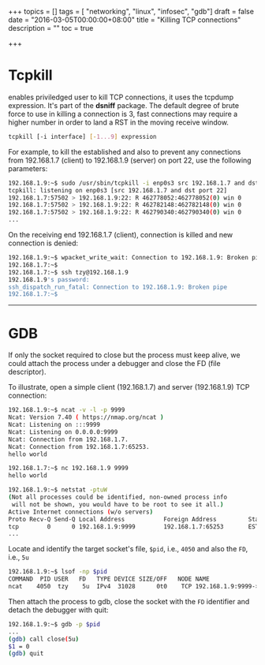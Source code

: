 +++
topics = []
tags = [ "networking", "linux", "infosec", "gdb"]
draft = false
date = "2016-03-05T00:00:00+08:00"
title = "Killing TCP connections"
description = ""
toc = true

+++

# Tcpkill
enables priviledged user to kill TCP connections, it uses the tcpdump expression. It's part of the **dsniff** package. The default degree of brute force to use in killing a connection is 3, fast connections may require a higher number in order to land a RST in the moving receive window.
```bash
tcpkill [-i interface] [-1...9] expression
```

For example, to kill the established and also to prevent any connections from 192.168.1.7 (client) to 192.168.1.9 (server) on port 22, use the following parameters:
```bash
192.168.1.9:~$ sudo /usr/sbin/tcpkill -i enp0s3 src 192.168.1.7 and dst port 22
tcpkill: listening on enp0s3 [src 192.168.1.7 and dst port 22] 
192.168.1.7:57502 > 192.168.1.9:22: R 462778052:462778052(0) win 0
192.168.1.7:57502 > 192.168.1.9:22: R 462782148:462782148(0) win 0
192.168.1.7:57502 > 192.168.1.9:22: R 462790340:462790340(0) win 0
...
```

On the receiving end 192.168.1.7 (client), connection is killed and new connection is denied:
```bash
192.168.1.9:~$ wpacket_write_wait: Connection to 192.168.1.9: Broken pipe
192.168.1.7:~$ 
192.168.1.7:~$ ssh tzy@192.168.1.9
192.168.1.9's password: 
ssh_dispatch_run_fatal: Connection to 192.168.1.9: Broken pipe
192.168.1.7:~$ 
```


---
# GDB
If only the socket required to close but the process must keep alive, we could attach the process under a debugger and close the FD (file descriptor).

To illustrate, open a simple client (192.168.1.7) and server (192.168.1.9) TCP connection:
```bash
192.168.1.9:~$ ncat -v -l -p 9999
Ncat: Version 7.40 ( https://nmap.org/ncat )
Ncat: Listening on :::9999
Ncat: Listening on 0.0.0.0:9999
Ncat: Connection from 192.168.1.7.
Ncat: Connection from 192.168.1.7:65253.
hello world
```

```bash
192.168.1.7:~$ nc 192.168.1.9 9999
hello world
```

```bash
192.168.1.9:~$ netstat -ptuW
(Not all processes could be identified, non-owned process info
 will not be shown, you would have to be root to see it all.)
Active Internet connections (w/o servers)
Proto Recv-Q Send-Q Local Address           Foreign Address         State       PID/Program name    
tcp        0      0 192.168.1.9:9999        192.168.1.7:65253       ESTABLISHED 4050/ncat           
...
```
Locate and identify the target socket's file, `$pid`, i.e., `4050` and also the `FD`, i.e., `5u`

```bash
192.168.1.9:~$ lsof -np $pid 
COMMAND  PID USER   FD   TYPE DEVICE SIZE/OFF   NODE NAME
ncat    4050  tzy    5u  IPv4  31028      0t0    TCP 192.168.1.9:9999->192.168.1.7:65253 (ESTABLISHED)
```

Then attach the process to gdb, close the socket with the `FD` identifier and detach the debugger with quit:
```bash
192.168.1.9:~$ gdb -p $pid
...
(gdb) call close(5u)
$1 = 0
(gdb) quit
```
